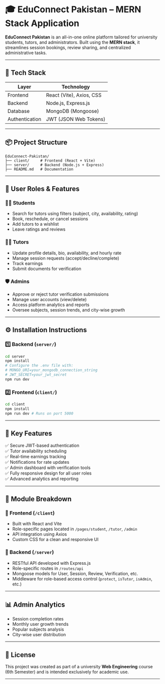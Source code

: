 # 🎓 EduConnect Pakistan – MERN Stack Application

**EduConnect Pakistan** is an all-in-one online platform tailored for university students, tutors, and administrators. Built using the **MERN stack**, it streamlines session bookings, review sharing, and centralized administrative tasks.

---

## 🔗 Tech Stack

| Layer         | Technology                       |
|---------------|----------------------------------|
| Frontend      | React (Vite), Axios, CSS         |
| Backend       | Node.js, Express.js              |
| Database      | MongoDB (Mongoose)               |
| Authentication| JWT (JSON Web Tokens)            |

---

## 📦 Project Structure

```
EduConnect-Pakistan/
├── client/     # Frontend (React + Vite)
├── server/     # Backend (Node.js + Express)
├── README.md   # Documentation
```

---

## 👥 User Roles & Features

### 👨‍🎓 Students
- Search for tutors using filters (subject, city, availability, rating)
- Book, reschedule, or cancel sessions
- Add tutors to a wishlist
- Leave ratings and reviews

### 👨‍🏫 Tutors
- Update profile details, bio, availability, and hourly rate
- Manage session requests (accept/decline/complete)
- Track earnings
- Submit documents for verification

### 🛡️ Admins
- Approve or reject tutor verification submissions
- Manage user accounts (view/delete)
- Access platform analytics and reports
- Oversee subjects, session trends, and city-wise growth

---

## ⚙️ Installation Instructions

### 1️⃣ Backend (`server/`)
```bash
cd server
npm install
# Configure the .env file with:
# MONGO_URI=your_mongodb_connection_string
# JWT_SECRET=your_jwt_secret
npm run dev
```

### 2️⃣ Frontend (`client/`)
```bash
cd client
npm install
npm run dev # Runs on port 5000
```

---

## 🧪 Key Features

✅ Secure JWT-based authentication  
✅ Tutor availability scheduling  
✅ Real-time earnings tracking  
✅ Notifications for rate updates  
✅ Admin dashboard with verification tools  
✅ Fully responsive design for all user roles  
✅ Advanced analytics and reporting

---

## 📁 Module Breakdown

### 📂 Frontend (`/client`)
- Built with React and Vite
- Role-specific pages located in `/pages/student`, `/tutor`, `/admin`
- API integration using Axios
- Custom CSS for a clean and responsive UI

### 📂 Backend (`/server`)
- RESTful API developed with Express.js
- Role-specific routes in `/routes/api`
- Mongoose models for User, Session, Review, Verification, etc.
- Middleware for role-based access control (`protect`, `isTutor`, `isAdmin`, etc.)

---

## 📊 Admin Analytics

- Session completion rates
- Monthly user growth trends
- Popular subjects analysis
- City-wise user distribution

---

## 🧾 License

This project was created as part of a university **Web Engineering** course (6th Semester) and is intended exclusively for academic use.

---
